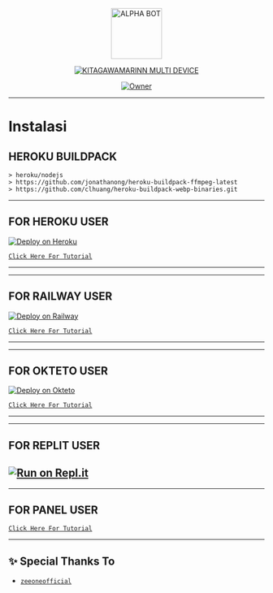 <p align="center">
<img src="https://github.com/rakarmp/KitagawaBotz/blob/master/Haruka.jpg" alt="ALPHA BOT" width="100"/>

</p>
<p align="center">
<a href="#"><img title="KITAGAWAMARINN MULTI DEVICE" src="https://img.shields.io/badge/KITAGAWAMARINN MULTI DEVICE-green?colorA=%23ff0000&colorB=%23017e40&style=for-the-badge"></a>
</p>
<p align="center">
<a href="https://github.com/rakarmp/KitagawaBotz"><img title="Owner" src="https://img.shields.io/badge/Recode-Rakarmp-red.svg?style=for-the-badge&logo=github"></a>
</p>
</div>

---

# Instalasi

## HEROKU BUILDPACK

```
> heroku/nodejs
> https://github.com/jonathanong/heroku-buildpack-ffmpeg-latest
> https://github.com/clhuang/heroku-buildpack-webp-binaries.git
```

---

## FOR HEROKU USER

[![Deploy on Heroku](https://www.herokucdn.com/deploy/button.svg)](https://heroku.com/login)

[`Click Here For Tutorial`](https://youtu.be/2grMt0TbfOM)<br>

---

---

## FOR RAILWAY USER

[![Deploy on Railway](https://railway.app/button.svg)](https://railway.app?referralCode=zeeoneofc)

[`Click Here For Tutorial`](https://youtu.be/BqRauxohbLg)<br>

---

---

## FOR OKTETO USER

[![Deploy on Okteto](https://okteto.com/develop-okteto.svg)](https://cloud.okteto.com/deploy)

[`Click Here For Tutorial`](https://youtu.be/FhHl_hvnY2s)

---

---

## FOR REPLIT USER

## [![Run on Repl.it](https://repl.it/badge/github/zeeoneofficial/Alphabot-Md)](https://repl.it/github/zeeoneofficial/Alphabot-Md)

---

## FOR PANEL USER

[`Click Here For Tutorial`](https://youtu.be/H2BZ3KFvQys)

---

## :sparkles: Special Thanks To

- [`zeeoneofficial`](https://github.com/zeeoneofficial)
